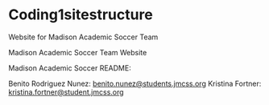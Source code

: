 # Coding1sitestructure
Website for Madison Academic Soccer Team

Madison Academic Soccer Team Website


Madison Academic Soccer README:

Benito Rodriguez Nunez: benito.nunez@students.jmcss.org
Kristina Fortner: kristina.fortner@student.jmcss.org
